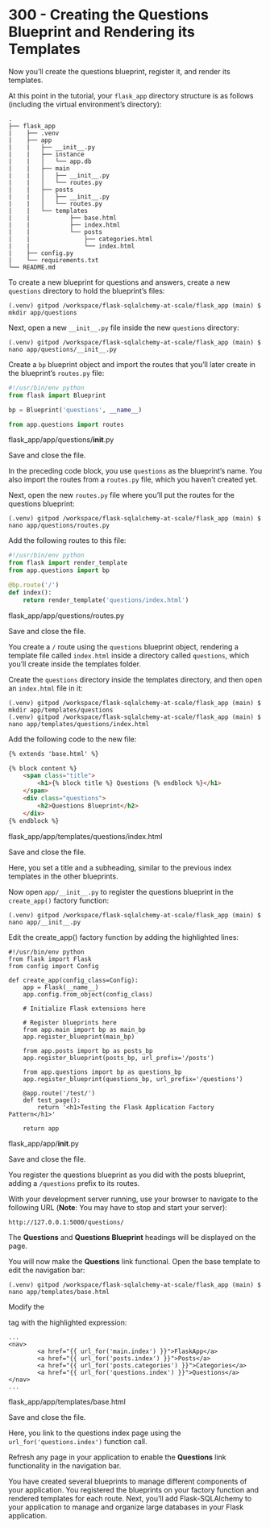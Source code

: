 # 300 - Creating the Questions Blueprint and Rendering its Templates

Now you’ll create the questions blueprint, register it, and render its templates.

At this point in the tutorial, your ```flask_app``` directory structure is as follows (including the virtual environment’s directory):

```
.
├── flask_app
|    ├── .venv
|    ├── app
|    |   ├── __init__.py
|    |   ├── instance
|    |   │   └── app.db
|    |   ├── main
|    |   │   ├── __init__.py
|    |   │   └── routes.py
|    |   ├── posts
|    |   │   ├── __init__.py
|    |   │   └── routes.py
|    |   └── templates
|    |           ├── base.html
|    |           ├── index.html
|    |           └── posts
|    |               ├── categories.html
|    |               └── index.html
|    ├── config.py
|    └── requirements.txt
└── README.md
```

To create a new blueprint for questions and answers, create a new ```questions``` directory to hold the blueprint’s files:

```
(.venv) gitpod /workspace/flask-sqlalchemy-at-scale/flask_app (main) $ mkdir app/questions
```

Next, open a new ```__init__.py``` file inside the new ```questions``` directory:

```
(.venv) gitpod /workspace/flask-sqlalchemy-at-scale/flask_app (main) $ nano app/questions/__init__.py
```

Create a ```bp``` blueprint object and import the routes that you’ll later create in the blueprint’s ```routes.py``` file:

```python title="__init__.py"
#!/usr/bin/env python
from flask import Blueprint

bp = Blueprint('questions', __name__)

from app.questions import routes
```
flask_app/app/questions/__init__.py

Save and close the file.

In the preceding code block, you use ```questions``` as the blueprint’s name. You also import the routes from a ```routes.py``` file, which you haven’t created yet.

Next, open the new ```routes.py``` file where you’ll put the routes for the questions blueprint:

```
(.venv) gitpod /workspace/flask-sqlalchemy-at-scale/flask_app (main) $ nano app/questions/routes.py
```

Add the following routes to this file:

```python title="routes.py"
#!/usr/bin/env python
from flask import render_template
from app.questions import bp

@bp.route('/')
def index():
    return render_template('questions/index.html')
```
flask_app/app/questions/routes.py

Save and close the file.

You create a ```/``` route using the ```questions``` blueprint object, rendering a template file called ```index.html``` inside a directory called ```questions```, which you’ll create inside the templates folder.

Create the ```questions``` directory inside the templates directory, and then open an ```index.html``` file in it:

```
(.venv) gitpod /workspace/flask-sqlalchemy-at-scale/flask_app (main) $ mkdir app/templates/questions
(.venv) gitpod /workspace/flask-sqlalchemy-at-scale/flask_app (main) $ nano app/templates/questions/index.html
```

Add the following code to the new file:

```html title="index.html"
{% extends 'base.html' %}

{% block content %}
    <span class="title">
        <h1>{% block title %} Questions {% endblock %}</h1>
    </span>
    <div class="questions">
        <h2>Questions Blueprint</h2>
    </div>
{% endblock %}
```
flask_app/app/templates/questions/index.html

Save and close the file.

Here, you set a title and a subheading, similar to the previous index templates in the other blueprints.

Now open ```app/__init__.py``` to register the questions blueprint in the ```create_app()``` factory function:

```
(.venv) gitpod /workspace/flask-sqlalchemy-at-scale/flask_app (main) $ nano app/__init__.py
```

Edit the create_app() factory function by adding the highlighted lines:

```
#!/usr/bin/env python
from flask import Flask
from config import Config

def create_app(config_class=Config):
    app = Flask(__name__)
    app.config.from_object(config_class)

    # Initialize Flask extensions here

    # Register blueprints here
    from app.main import bp as main_bp
    app.register_blueprint(main_bp)

    from app.posts import bp as posts_bp
    app.register_blueprint(posts_bp, url_prefix='/posts')

    from app.questions import bp as questions_bp
    app.register_blueprint(questions_bp, url_prefix='/questions')

    @app.route('/test/')
    def test_page():
        return '<h1>Testing the Flask Application Factory Pattern</h1>'

    return app
```
flask_app/app/__init__.py

Save and close the file.

You register the questions blueprint as you did with the posts blueprint, adding a ```/questions``` prefix to its routes.

With your development server running, use your browser to navigate to the following URL (**Note**: You may have to stop and start your server):

```
http://127.0.0.1:5000/questions/
```

The **Questions** and **Questions Blueprint** headings will be displayed on the page.

You will now make the **Questions** link functional. Open the base template to edit the navigation bar:

```
(.venv) gitpod /workspace/flask-sqlalchemy-at-scale/flask_app (main) $ nano app/templates/base.html
```

Modify the <nav> tag with the highlighted expression:

```
...
<nav>
        <a href="{{ url_for('main.index') }}">FlaskApp</a>
        <a href="{{ url_for('posts.index') }}">Posts</a>
        <a href="{{ url_for('posts.categories') }}">Categories</a>
        <a href="{{ url_for('questions.index') }}">Questions</a>
</nav>
...    
```
flask_app/app/templates/base.html

Save and close the file.

Here, you link to the questions index page using the ```url_for('questions.index')``` function call.

Refresh any page in your application to enable the **Questions** link functionality in the navigation bar.

You have created several blueprints to manage different components of your application. You registered the blueprints on your factory function and rendered templates for each route. Next, you’ll add Flask-SQLAlchemy to your application to manage and organize large databases in your Flask application.